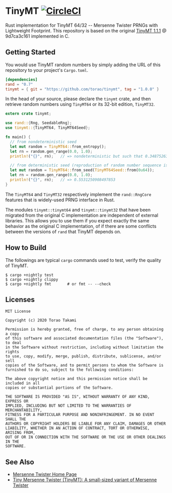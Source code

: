 # TinyMT [![CircleCI](https://circleci.com/gh/torao/tinymt.svg?style=svg)](https://circleci.com/gh/torao/tinymt)

Rust implementation for TinyMT 64/32 -- Mersenne Twister PRNGs with Lightweight Footprint. This repository is based on
the original [TinyMT 1.1.1](https://github.com/MersenneTwister-Lab/TinyMT) @ 9d7ca3c161 implemented in C.

## Getting Started

You would use TinyMT random numbers by simply adding the URL of this repository to your project's `Cargo.toml`.

```toml
[dependencies]
rand = "0.7"
tinymt = { git = "https://github.com/torao/tinymt", tag = "1.0.0" }
```

In the head of your source, please declare the `tinymt` crate, and then  retrieve random numbers using `TinyMT64` or
its 32-bit edition, `TinyMT32`.

```rust
extern crate tinymt;

use rand::{Rng, SeedableRng};
use tinymt::{TinyMT64, TinyMT64Seed};

fn main() {
  // from nondeterministic seed
  let mut random = TinyMT64::from_entropy();
  let rn = random.gen_range(0.0, 1.0);
  println!("{}", rn);   // => nondeterministic but such that 0.3487526381670172

  // from deterministic seed (reproduction of random number sequence is possible)
  let mut random = TinyMT64::from_seed(TinyMT64Seed::from(0u64));
  let rn = random.gen_range(0.0, 1.0);
  println!("{}", rn);   // => 0.5531250908497853
}
```

The `TinyMT64` and `TinyMT32` respectively implement the `rand::RngCore` features that is widely-used PRNG interface in
Rust.

The modules `tinymt::tinymt64` and `tinymt::tinymt32` that have been migrated from the original C implementation are
independent of external libraries. This allows you to use them if you expect exactly the same behavior as the original
C implementation, of if there are some conflicts between the versions of `rand` that TinyMT depends on.


## How to Build

The followings are typical `cargo` commands used to test, verify the quality of TinyMT.

```
$ cargo +nightly test
$ cargo +nightly clippy
$ cargo +nightly fmt       # or fmt -- --check
```

## Licenses

```
MIT License

Copyright (c) 2020 Torao Takami

Permission is hereby granted, free of charge, to any person obtaining a copy
of this software and associated documentation files (the "Software"), to deal
in the Software without restriction, including without limitation the rights
to use, copy, modify, merge, publish, distribute, sublicense, and/or sell
copies of the Software, and to permit persons to whom the Software is
furnished to do so, subject to the following conditions:

The above copyright notice and this permission notice shall be included in all
copies or substantial portions of the Software.

THE SOFTWARE IS PROVIDED "AS IS", WITHOUT WARRANTY OF ANY KIND, EXPRESS OR
IMPLIED, INCLUDING BUT NOT LIMITED TO THE WARRANTIES OF MERCHANTABILITY,
FITNESS FOR A PARTICULAR PURPOSE AND NONINFRINGEMENT. IN NO EVENT SHALL THE
AUTHORS OR COPYRIGHT HOLDERS BE LIABLE FOR ANY CLAIM, DAMAGES OR OTHER
LIABILITY, WHETHER IN AN ACTION OF CONTRACT, TORT OR OTHERWISE, ARISING FROM,
OUT OF OR IN CONNECTION WITH THE SOFTWARE OR THE USE OR OTHER DEALINGS IN THE
SOFTWARE.
```

## See Also

* [Mersenne Twister Home Page](http://www.math.sci.hiroshima-u.ac.jp/~m-mat/MT/mt.html)
* [Tiny Mersenne Twister (TinyMT): A small-sized variant of Mersenne Twister](http://www.math.sci.hiroshima-u.ac.jp/~m-mat/MT/TINYMT/index.html)
